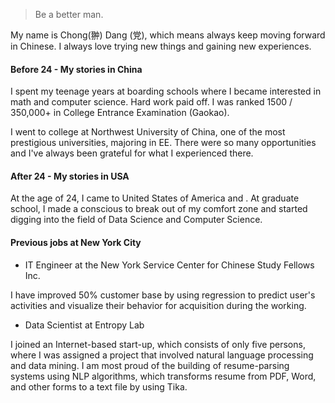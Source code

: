 

> Be a better man.

My name is Chong(翀) Dang (党), which means always keep moving forward in Chinese. I always love trying new things and gaining new experiences.


#### Before 24 - My stories in China
I spent my teenage years at boarding schools where I became interested in math and computer science. Hard work paid off. I was ranked 1500 / 350,000+ in College Entrance Examination (Gaokao).

I went to college at Northwest University of China, one of the most prestigious universities, majoring in EE. There were so many opportunities and I've always been grateful for what I experienced there.


#### After 24 - My stories in USA
At the age of 24, I came to United States of America and . At graduate school, I made a conscious to break out of my comfort zone and started digging into the field of Data Science and Computer Science. 

#### Previous jobs at New York City

- IT Engineer at the New York Service Center for Chinese Study Fellows Inc.

I have improved 50% customer base by using regression to predict user's activities and visualize their behavior for acquisition during the working.

- Data Scientist at Entropy Lab

I joined an Internet-based start-up, which consists of only five persons, where I was assigned a project that involved natural language processing and data mining. I am most proud of the building of resume-parsing systems using NLP algorithms, which transforms resume from PDF, Word, and other forms to a text file by using Tika.




